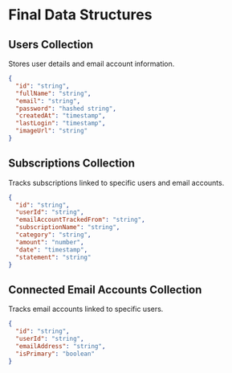 # Final Data Structures

## Users Collection

Stores user details and email account information.

```json
{
  "id": "string",
  "fullName": "string",
  "email": "string",
  "password": "hashed string",
  "createdAt": "timestamp",
  "lastLogin": "timestamp",
  "imageUrl": "string"
}
```

## Subscriptions Collection

Tracks subscriptions linked to specific users and email accounts.

```json
{
  "id": "string",
  "userId": "string",
  "emailAccountTrackedFrom": "string",
  "subscriptionName": "string",
  "category": "string",
  "amount": "number",
  "date": "timestamp",
  "statement": "string"
}
```

## Connected Email Accounts Collection

Tracks email accounts linked to specific users.

```json
{
  "id": "string",
  "userId": "string",
  "emailAddress": "string",
  "isPrimary": "boolean"
}
```
